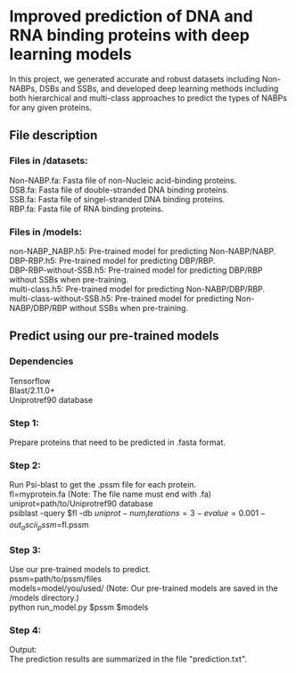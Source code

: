 # Improved prediction of DNA and RNA binding proteins with deep learning models
In this project, we generated accurate and robust datasets including Non-NABPs, DSBs and SSBs, and developed deep learning methods including both hierarchical and multi-class approaches to predict the types of NABPs for any given proteins.

## File description
### Files in /datasets:
Non-NABP.fa: Fasta file of non-Nucleic acid-binding proteins. \
DSB.fa: Fasta file of double-stranded DNA binding proteins. \
SSB.fa: Fasta file of singel-stranded DNA binding proteins. \
RBP.fa: Fasta file of RNA binding proteins.
### Files in /models:
non-NABP_NABP.h5: Pre-trained model for predicting Non-NABP/NABP. \
DBP-RBP.h5: Pre-trained model for predicting DBP/RBP. \
DBP-RBP-without-SSB.h5: Pre-trained model for predicting DBP/RBP without SSBs when pre-training. \
multi-class.h5: Pre-trained model for predicting Non-NABP/DBP/RBP. \
multi-class-without-SSB.h5: Pre-trained model for predicting Non-NABP/DBP/RBP without SSBs when pre-training.

## Predict using our pre-trained models
### Dependencies
Tensorflow \
Blast/2.11.0+ \
Uniprotref90 database
### Step 1: 
Prepare proteins that need to be predicted in .fasta format.
### Step 2: 
Run Psi-blast to get the .pssm file for each protein. \
fl=myprotein.fa (Note: The file name must end with .fa) \
uniprot=path/to/Uniprotref90 database \
psiblast -query $fl -db $uniprot -num_iterations=3 -evalue=0.001 -out_ascii_pssm=$fl.pssm
### Step 3: 
Use our pre-trained models to predict. \
pssm=path/to/pssm/files \
models=model/you/used/ (Note: Our pre-trained models are saved in the /models directory.) \
python run_model.py $pssm $models
### Step 4: 
Output: \
The prediction results are summarized in the file "prediction.txt".

